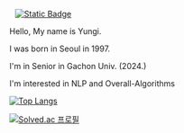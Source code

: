 <a href="https//one-way-people.tistory.com"> <img alt="Static Badge" src="https://img.shields.io/badge/Tistory-orange?style=flat&logo=tistory&link=https//one-way-people.tistory.com" style="height : auto; margin-left : 10px; margin-right : 10px;"/> </a>


Hello, My name is Yungi. 

I was born in Seoul in 1997.

I'm in Senior in Gachon Univ. (2024.)

I'm interested in NLP and Overall-Algorithms

[![Top Langs](https://github-readme-stats.vercel.app/api/top-langs/?username=dbsrlskfdk&layout=compact&theme=omni&langs_count=4)](https://github.com/anuraghazra/github-readme-stats)



[![Solved.ac 프로필](http://mazassumnida.wtf/api/v2/generate_badge?boj=dbsrlskfdk)](https://solved.ac/dbsrlskfdk)
